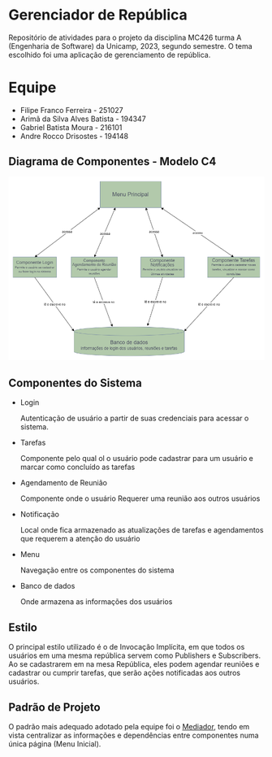 # Gerenciador de República
Repositório de atividades para o projeto da disciplina MC426 turma A (Engenharia de Software) da Unicamp, 2023, segundo semestre. O tema escolhido foi uma aplicação de gerenciamento de república.

# Equipe
* Filipe Franco Ferreira - 251027
* Arimã da Silva Alves Batista - 194347
* Gabriel Batista Moura - 216101
* Andre Rocco Drisostes - 194148

## Diagrama de Componentes - Modelo C4
![alt text](https://github.com/filipe-franco-f/projeto_MC426_2023/blob/Padr%C3%A3o-de-projeto-adotado/C4-nivel3.png)

## Componentes do Sistema
* Login

  Autenticação de usuário a partir de suas credenciais para acessar o sistema.

* Tarefas

  Componente pelo qual ol o usuário pode cadastrar para um usuário e marcar como concluído as tarefas

* Agendamento de Reunião

  Componente onde o usuário Requerer uma reunião aos outros usuários

* Notificação

  Local onde fica armazenado as atualizações de tarefas e agendamentos que  requerem a atenção do usuário   

* Menu

  Navegação entre os componentes do sistema

* Banco de dados

  Onde armazena as informações dos usuários
  
## Estilo

O principal estilo utilizado é o de Invocação Implícita, em que todos os usuários em uma mesma república servem como Publishers e Subscribers. Ao se cadastrarem em na mesa República, eles podem agendar reuniões e cadastrar ou cumprir tarefas, que serão ações notificadas aos outros usuários.

## Padrão de Projeto

O padrão mais adequado adotado pela equipe foi o [Mediador](https://refactoring.guru/design-patterns/mediator), tendo em vista centralizar as informações e dependências entre componentes numa única página (Menu Inicial).
